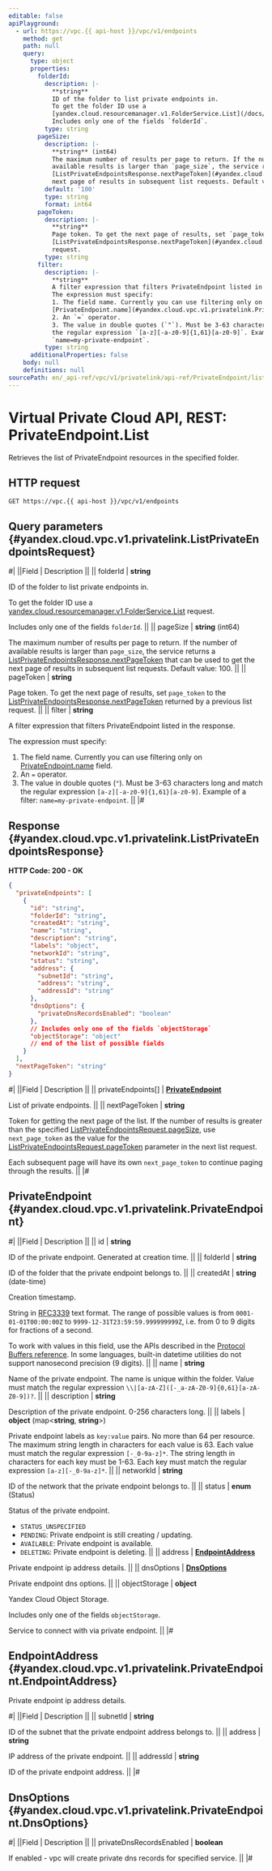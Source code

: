 ```yaml
---
editable: false
apiPlayground:
  - url: https://vpc.{{ api-host }}/vpc/v1/endpoints
    method: get
    path: null
    query:
      type: object
      properties:
        folderId:
          description: |-
            **string**
            ID of the folder to list private endpoints in.
            To get the folder ID use a
            [yandex.cloud.resourcemanager.v1.FolderService.List](/docs/resource-manager/api-ref/Folder/list#List) request.
            Includes only one of the fields `folderId`.
          type: string
        pageSize:
          description: |-
            **string** (int64)
            The maximum number of results per page to return. If the number of
            available results is larger than `page_size`, the service returns a
            [ListPrivateEndpointsResponse.nextPageToken](#yandex.cloud.vpc.v1.privatelink.ListPrivateEndpointsResponse) that can be used to get the
            next page of results in subsequent list requests. Default value: 100.
          default: '100'
          type: string
          format: int64
        pageToken:
          description: |-
            **string**
            Page token. To get the next page of results, set `page_token` to the
            [ListPrivateEndpointsResponse.nextPageToken](#yandex.cloud.vpc.v1.privatelink.ListPrivateEndpointsResponse) returned by a previous list
            request.
          type: string
        filter:
          description: |-
            **string**
            A filter expression that filters PrivateEndpoint listed in the response.
            The expression must specify:
            1. The field name. Currently you can use filtering only on
            [PrivateEndpoint.name](#yandex.cloud.vpc.v1.privatelink.PrivateEndpoint) field.
            2. An `=` operator.
            3. The value in double quotes (`"`). Must be 3-63 characters long and match
            the regular expression `[a-z][-a-z0-9]{1,61}[a-z0-9]`. Example of a filter:
            `name=my-private-endpoint`.
          type: string
      additionalProperties: false
    body: null
    definitions: null
sourcePath: en/_api-ref/vpc/v1/privatelink/api-ref/PrivateEndpoint/list.md
---
```


# Virtual Private Cloud API, REST: PrivateEndpoint.List

Retrieves the list of PrivateEndpoint resources in the specified folder.

## HTTP request

```
GET https://vpc.{{ api-host }}/vpc/v1/endpoints
```

## Query parameters {#yandex.cloud.vpc.v1.privatelink.ListPrivateEndpointsRequest}

#|
||Field | Description ||
|| folderId | **string**

ID of the folder to list private endpoints in.

To get the folder ID use a
[yandex.cloud.resourcemanager.v1.FolderService.List](/docs/resource-manager/api-ref/Folder/list#List) request.

Includes only one of the fields `folderId`. ||
|| pageSize | **string** (int64)

The maximum number of results per page to return. If the number of
available results is larger than `page_size`, the service returns a
[ListPrivateEndpointsResponse.nextPageToken](#yandex.cloud.vpc.v1.privatelink.ListPrivateEndpointsResponse) that can be used to get the
next page of results in subsequent list requests. Default value: 100. ||
|| pageToken | **string**

Page token. To get the next page of results, set `page_token` to the
[ListPrivateEndpointsResponse.nextPageToken](#yandex.cloud.vpc.v1.privatelink.ListPrivateEndpointsResponse) returned by a previous list
request. ||
|| filter | **string**

A filter expression that filters PrivateEndpoint listed in the response.

The expression must specify:
1. The field name. Currently you can use filtering only on
[PrivateEndpoint.name](#yandex.cloud.vpc.v1.privatelink.PrivateEndpoint) field.
2. An `=` operator.
3. The value in double quotes (`"`). Must be 3-63 characters long and match
the regular expression `[a-z][-a-z0-9]{1,61}[a-z0-9]`. Example of a filter:
`name=my-private-endpoint`. ||
|#

## Response {#yandex.cloud.vpc.v1.privatelink.ListPrivateEndpointsResponse}

**HTTP Code: 200 - OK**

```json
{
  "privateEndpoints": [
    {
      "id": "string",
      "folderId": "string",
      "createdAt": "string",
      "name": "string",
      "description": "string",
      "labels": "object",
      "networkId": "string",
      "status": "string",
      "address": {
        "subnetId": "string",
        "address": "string",
        "addressId": "string"
      },
      "dnsOptions": {
        "privateDnsRecordsEnabled": "boolean"
      },
      // Includes only one of the fields `objectStorage`
      "objectStorage": "object"
      // end of the list of possible fields
    }
  ],
  "nextPageToken": "string"
}
```

#|
||Field | Description ||
|| privateEndpoints[] | **[PrivateEndpoint](#yandex.cloud.vpc.v1.privatelink.PrivateEndpoint)**

List of private endpoints. ||
|| nextPageToken | **string**

Token for getting the next page of the list. If the number of results is
greater than the specified [ListPrivateEndpointsRequest.pageSize](#yandex.cloud.vpc.v1.privatelink.ListPrivateEndpointsRequest), use
`next_page_token` as the value for the
[ListPrivateEndpointsRequest.pageToken](#yandex.cloud.vpc.v1.privatelink.ListPrivateEndpointsRequest) parameter in the next list
request.

Each subsequent page will have its own `next_page_token` to continue paging
through the results. ||
|#

## PrivateEndpoint {#yandex.cloud.vpc.v1.privatelink.PrivateEndpoint}

#|
||Field | Description ||
|| id | **string**

ID of the private endpoint. Generated at creation time. ||
|| folderId | **string**

ID of the folder that the private endpoint belongs to. ||
|| createdAt | **string** (date-time)

Creation timestamp.

String in [RFC3339](https://www.ietf.org/rfc/rfc3339.txt) text format. The range of possible values is from
`0001-01-01T00:00:00Z` to `9999-12-31T23:59:59.999999999Z`, i.e. from 0 to 9 digits for fractions of a second.

To work with values in this field, use the APIs described in the
[Protocol Buffers reference](https://developers.google.com/protocol-buffers/docs/reference/overview).
In some languages, built-in datetime utilities do not support nanosecond precision (9 digits). ||
|| name | **string**

Name of the private endpoint.
The name is unique within the folder.
Value must match the regular expression
``\\|[a-zA-Z]([-_a-zA-Z0-9]{0,61}[a-zA-Z0-9])?``. ||
|| description | **string**

Description of the private endpoint. 0-256 characters long. ||
|| labels | **object** (map<**string**, **string**>)

Private endpoint labels as `key:value` pairs.
No more than 64 per resource.
The maximum string length in characters for each value is 63.
Each value must match the regular expression `[-_0-9a-z]*`.
The string length in characters for each key must be 1-63.
Each key must match the regular expression `[a-z][-_0-9a-z]*`. ||
|| networkId | **string**

ID of the network that the private endpoint belongs to. ||
|| status | **enum** (Status)

Status of the private endpoint.

- `STATUS_UNSPECIFIED`
- `PENDING`: Private endpoint is still creating / updating.
- `AVAILABLE`: Private endpoint is available.
- `DELETING`: Private endpoint is deleting. ||
|| address | **[EndpointAddress](#yandex.cloud.vpc.v1.privatelink.PrivateEndpoint.EndpointAddress)**

Private endpoint ip address details. ||
|| dnsOptions | **[DnsOptions](#yandex.cloud.vpc.v1.privatelink.PrivateEndpoint.DnsOptions)**

Private endpoint dns options. ||
|| objectStorage | **object**

Yandex Cloud Object Storage.

Includes only one of the fields `objectStorage`.

Service to connect with via private endpoint. ||
|#

## EndpointAddress {#yandex.cloud.vpc.v1.privatelink.PrivateEndpoint.EndpointAddress}

Private endpoint ip address details.

#|
||Field | Description ||
|| subnetId | **string**

ID of the subnet that the private endpoint address belongs to. ||
|| address | **string**

IP address of the private endpoint. ||
|| addressId | **string**

ID of the private endpoint address. ||
|#

## DnsOptions {#yandex.cloud.vpc.v1.privatelink.PrivateEndpoint.DnsOptions}

#|
||Field | Description ||
|| privateDnsRecordsEnabled | **boolean**

If enabled - vpc will create private dns records for specified service. ||
|#